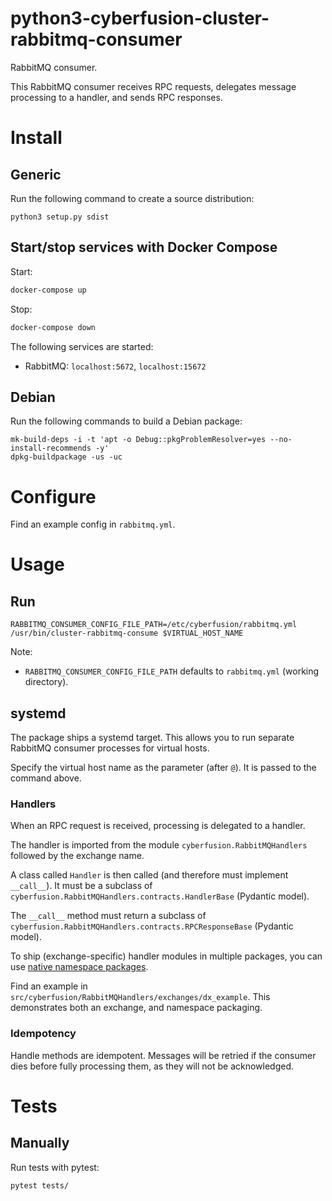 # python3-cyberfusion-cluster-rabbitmq-consumer

RabbitMQ consumer.

This RabbitMQ consumer receives RPC requests, delegates message processing to a handler, and sends RPC responses.

# Install

## Generic

Run the following command to create a source distribution:

    python3 setup.py sdist

## Start/stop services with Docker Compose

Start:

```bash
docker-compose up
```

Stop:

```bash
docker-compose down
```

The following services are started:

* RabbitMQ: `localhost:5672`, `localhost:15672`

## Debian

Run the following commands to build a Debian package:

    mk-build-deps -i -t 'apt -o Debug::pkgProblemResolver=yes --no-install-recommends -y'
    dpkg-buildpackage -us -uc

# Configure

Find an example config in `rabbitmq.yml`.

# Usage

## Run

    RABBITMQ_CONSUMER_CONFIG_FILE_PATH=/etc/cyberfusion/rabbitmq.yml /usr/bin/cluster-rabbitmq-consume $VIRTUAL_HOST_NAME

Note:

- `RABBITMQ_CONSUMER_CONFIG_FILE_PATH` defaults to `rabbitmq.yml` (working directory).

## systemd

The package ships a systemd target. This allows you to run separate RabbitMQ consumer processes for virtual hosts.

Specify the virtual host name as the parameter (after `@`). It is passed to the command above.

### Handlers

When an RPC request is received, processing is delegated to a handler.

The handler is imported from the module `cyberfusion.RabbitMQHandlers` followed by the exchange name.

A class called `Handler` is then called (and therefore must implement `__call__`). It must be a subclass of `cyberfusion.RabbitMQHandlers.contracts.HandlerBase` (Pydantic model).

The `__call__` method must return a subclass of `cyberfusion.RabbitMQHandlers.contracts.RPCResponseBase` (Pydantic model).

To ship (exchange-specific) handler modules in multiple packages, you can use [native namespace packages](https://packaging.python.org/en/latest/guides/packaging-namespace-packages/#native-namespace-packages).

Find an example in `src/cyberfusion/RabbitMQHandlers/exchanges/dx_example`. This demonstrates both an exchange, and namespace packaging.

### Idempotency

Handle methods are idempotent. Messages will be retried if the consumer dies before fully processing them, as they will not be acknowledged.

# Tests

## Manually

Run tests with pytest:

    pytest tests/
